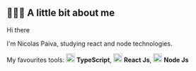 ## 👨🏻‍💻 A little bit about me
Hi there 

I'm Nicolas Paiva, studying react and node technologies.

My favourites tools: <img src="https://i.ibb.co/PZ2XZgr/ts.png" width="20"/> <b>TypeScript</b>, <img src="https://i.ibb.co/4RHMmLQ/react.png" width="20"/> <b>React Js</b>, <img src="https://i.ibb.co/vVxmyN2/node.png" width="20"/> <b>Node Js</b>
